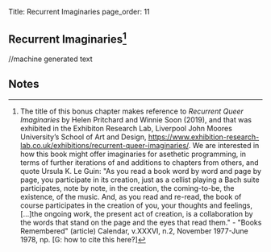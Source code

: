 Title: Recurrent Imaginaries
page_order: 11

## Recurrent Imaginaries[^title]

//machine generated text

## Notes

[^title]: The title of this bonus chapter makes reference to *Recurrent Queer Imaginaries* by Helen Pritchard and Winnie Soon (2019), and that was exhibited in the Exhibiton Research Lab, Liverpool John Moores University’s School of Art and Design, https://www.exhibition-research-lab.co.uk/exhibitions/recurrent-queer-imaginaries/. We are interested in how this book might offer imaginaries for asethetic programming, in terms of further iterations of and additions to chapters from others, and quote Ursula K. Le Guin:
"As you read a book word by word and page by page, you participate in its creation, just as a cellist playing a Bach suite participates, note by note, in the creation, the coming-to-be, the existence, of the music. And, as you read and re-read, the book of course participates in the creation of you, your thoughts and feelings, [...]the ongoing work, the present act of creation, is a collaboration by the words that stand on the page and the eyes that read them." - "Books Remembered" (article) Calendar, v.XXXVI, n.2, November 1977-June 1978, np. [G: how to cite this here?]
